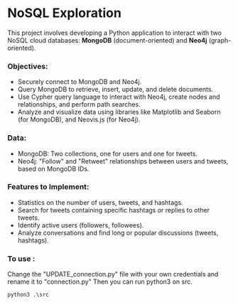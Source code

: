 # NoSQL Exploration

This project involves developing a Python application to interact with two NoSQL cloud databases: **MongoDB** (document-oriented) and **Neo4j** (graph-oriented).

### Objectives:

- Securely connect to MongoDB and Neo4j.
- Query MongoDB to retrieve, insert, update, and delete documents.
- Use Cypher query language to interact with Neo4j, create nodes and relationships, and perform path searches.
- Analyze and visualize data using libraries like Matplotlib and Seaborn (for MongoDB), and Neovis.js (for Neo4j).

### Data:

- MongoDB: Two collections, one for users and one for tweets.
- Neo4j: "Follow" and "Retweet" relationships between users and tweets, based on MongoDB IDs.

### Features to Implement:

- Statistics on the number of users, tweets, and hashtags.
- Search for tweets containing specific hashtags or replies to other tweets.
- Identify active users (followers, followees).
- Analyze conversations and find long or popular discussions (tweets, hashtags).

### To use :

Change the "UPDATE_connection.py" file with your own credentials and rename it to "connection.py"
Then you can run python3 on src.

```
python3 .\src
```
